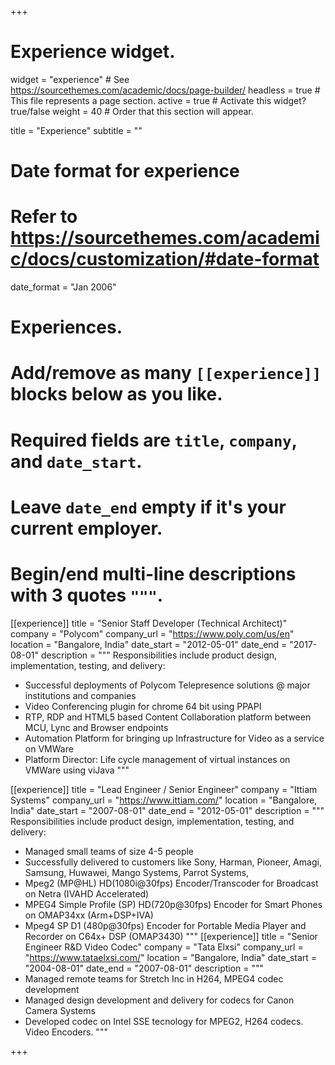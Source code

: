 +++
# Experience widget.
widget = "experience"  # See https://sourcethemes.com/academic/docs/page-builder/
headless = true  # This file represents a page section.
active = true  # Activate this widget? true/false
weight = 40  # Order that this section will appear.

title = "Experience"
subtitle = ""

# Date format for experience
#   Refer to https://sourcethemes.com/academic/docs/customization/#date-format
date_format = "Jan 2006"

# Experiences.
#   Add/remove as many `[[experience]]` blocks below as you like.
#   Required fields are `title`, `company`, and `date_start`.
#   Leave `date_end` empty if it's your current employer.
#   Begin/end multi-line descriptions with 3 quotes `"""`.
[[experience]]
  title = "Senior Staff Developer (Technical Architect)"
  company = "Polycom"
  company_url = "https://www.poly.com/us/en"
  location = "Bangalore, India"
  date_start = "2012-05-01"
  date_end = "2017-08-01"
  description = """
  Responsibilities include product design, implementation, testing, and delivery:
  
  * Successful deployments of Polycom Telepresence solutions @ major institutions and companies
  * Video Conferencing plugin for chrome 64 bit using PPAPI
  * RTP, RDP and HTML5 based Content Collaboration platform between MCU, Lync and Browser endpoints
  * Automation Platform for bringing up Infrastructure for Video as a service on VMWare
  * Platform Director: Life cycle management of virtual instances on VMWare using viJava
  """

[[experience]]
  title = "Lead Engineer / Senior Engineer"
  company = "Ittiam Systems"
  company_url = "https://www.ittiam.com/"
  location = "Bangalore, India"
  date_start = "2007-08-01"
  date_end = "2012-05-01"
  description = """
  Responsibilities include product design, implementation, testing, and delivery:
  
  * Managed small teams of size 4-5 people
  * Successfully delivered to customers like Sony, Harman, Pioneer, Amagi, Samsung, Huwawei, Mango Systems, Parrot Systems, 
  * Mpeg2 (MP@HL) HD(1080i@30fps) Encoder/Transcoder for Broadcast on Netra (IVAHD Accelerated)
  * MPEG4 Simple Profile (SP) HD(720p@30fps) Encoder for Smart Phones on OMAP34xx (Arm+DSP+IVA)
  * Mpeg4 SP D1 (480p@30fps) Encoder for Portable Media Player and Recorder on C64x+ DSP (OMAP3430) 
  """
[[experience]]
  title = "Senior Engineer R&D Video Codec"
  company = "Tata Elxsi"
  company_url = "https://www.tataelxsi.com/"
  location = "Bangalore, India"
  date_start = "2004-08-01"
  date_end = "2007-08-01"
  description = """  
  * Managed remote teams for Stretch Inc in H264, MPEG4 codec development
  * Managed design development and delivery for codecs for Canon Camera Systems
  * Developed codec on Intel SSE tecnology for MPEG2, H264 codecs. Video Encoders. 
  """

+++
